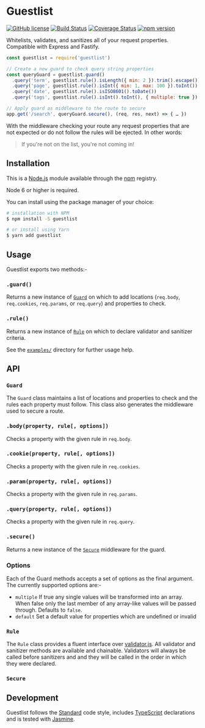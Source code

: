 # Guestlist

[![GitHub license](https://img.shields.io/badge/license-MIT-blue.svg)](https://github.com/i-like-robots/guestlist/blob/master/LICENSE) [![Build Status](https://travis-ci.org/i-like-robots/guestlist.svg?branch=master)](https://travis-ci.org/i-like-robots/guestlist) [![Coverage Status](https://coveralls.io/repos/github/i-like-robots/guestlist/badge.svg?branch=master)](https://coveralls.io/github/i-like-robots/guestlist) [![npm version](https://img.shields.io/npm/v/guestlist.svg?style=flat)](https://www.npmjs.com/package/guestlist)

Whitelists, validates, and sanitizes all of your request properties. Compatible with Express and Fastify.

```js
const guestlist = require('guestlist')

// Create a new guard to check query string properties
const queryGuard = guestlist.guard()
  .query('term', guestlist.rule().isLength({ min: 2 }).trim().escape())
  .query('page', guestlist.rule().isInt({ min: 1, max: 100 }).toInt())
  .query('date', guestlist.rule().isISO8601().toDate())
  .query('tags', guestlist.rule().isInt().toInt(), { multiple: true })

// Apply guard as middleware to the route to secure
app.get('/search', queryGuard.secure(), (req, res, next) => { … })
```

With the middleware checking your route any request properties that are not expected or do not follow the rules will be ejected. In other words:

> If you're not on the list, you're not coming in!

## Installation

This is a [Node.js] module available through the [npm] registry.

Node 6 or higher is required.

[Node.js]: https://nodejs.org/
[npm]: http://npmjs.com/

You can install using the package manager of your choice:

```sh
# installation with NPM
$ npm install -S guestlist

# or install using Yarn
$ yarn add guestlist
```

## Usage

Guestlist exports two methods:-

### `.guard()`

Returns a new instance of [`Guard`](#api-guard) on which to add locations (`req.body`, `req.cookies`, `req.params`, or `req.query`) and properties to check.

### `.rule()`

Returns a new instance of [`Rule`](#api-rule) on which to declare validator and sanitizer criteria.

See the [`examples/`][examples] directory for further usage help.

[examples]: https://github.com/i-like-robots/guestlist/tree/master/examples

## API

<a name="api-guard"></a>
### `Guard`

The `Guard` class maintains a list of locations and properties to check and the rules each property must follow. This class also generates the middleware used to secure a route.

### `.body(property, rule[, options])`

Checks a property with the given rule in `req.body`.

### `.cookie(property, rule[, options])`

Checks a property with the given rule in `req.cookies`.

### `.param(property, rule[, options])`

Checks a property with the given rule in `req.params`.

### `.query(property, rule[, options])`

Checks a property with the given rule in `req.query`.

### `.secure()`

Returns a new instance of the [`Secure`](#api-secure) middleware for the guard.

### Options

Each of the Guard methods accepts a set of options as the final argument. The currently supported options are:-

- `multiple` If true any single values will be transformed into an array. When false only the last member of any array-like values will be passed through. Defaults to `false`.
- `default` Set a default value for properties which are undefined or invalid

<a name="api-rule"></a>
### `Rule`

The `Rule` class provides a fluent interface over [validator.js]. All validator and sanitizer methods are available and chainable. Validators will always be called before sanitizers and and they will be called in the order in which they were declared.

[validator.js]: https://www.npmjs.com/package/validator

<a name="api-secure"></a>
### `Secure`

## Development

Guestlist follows the [Standard] code style, includes [TypeScript] declarations and is tested with [Jasmine].

[TypeScript]: https://www.typescriptlang.org/
[Standard]: https://standardjs.com/
[Jasmine]: http://jasmine.github.io/
